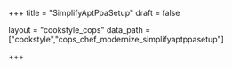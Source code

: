 +++
title = "SimplifyAptPpaSetup"
draft = false

layout = "cookstyle_cops"
data_path = ["cookstyle","cops_chef_modernize_simplifyaptppasetup"]

+++

<!-- The content of this page is automatically generated from the
cops_chef_modernize_simplifyaptppasetup.yml file in github.com/chef/cookstyle/blob/main/docs-chef-io/data/cookstyle/. -->
